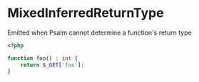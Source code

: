 # MixedInferredReturnType

Emitted when Psalm cannot determine a function's return type

```php
<?php

function foo() : int {
    return $_GET['foo'];
}
```

